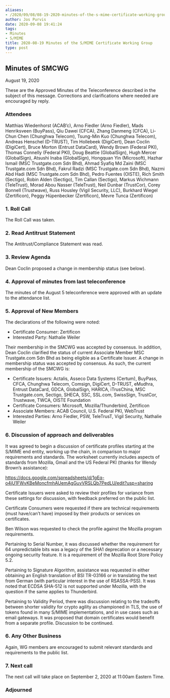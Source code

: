 ```yaml
---
aliases:
- /2020/09/08/08-19-2020-minutes-of-the-s-mime-certificate-working-group/
author: Jos Purvis
date: 2020-09-08 19:41:24
tags:
- Minutes
- S/MIME
title: 2020-08-19 Minutes of the S/MIME Certificate Working Group
type: post
---
```


## Minutes of SMCWG

August 19, 2020

These are the Approved Minutes of the Teleconference described in the subject of this message. Corrections and clarifications where needed are encouraged by reply.

### Attendees

Matthias Wiedenhorst (ACAB’c), Arno Fiedler (Arno Fiedler), Mads Henriksveen (BuyPass), Qiu Dawei (CFCA), Zhang Danmeng (CFCA), Li-Chun Chen (Chunghwa Telecom), Tsung-Min Kuo (Chunghwa Telecom), Andreas Henschel (D-TRUST), Tim Hollebeek (DigiCert), Dean Coclin (DigiCert), Bruce Morton (Entrust DataCard), Wendy Brown (Federal PKI), Thomas Connelly (Federal PKI), Doug Beattie (GlobalSign), Hugh Mercer (GlobalSign), Atsushi Inaba (GlobalSign), Hongquan Yin (Microsoft), Hazhar Ismail (MSC Trustgate.com Sdn Bhd), Ahmad Syafiq Md Zaini (MSC Trustgate.com Sdn Bhd), Fakrul Radzi (MSC Trustgate.com Sdn Bhd), Nazmi Abd Hadi (MSC Trustgate.com Sdn Bhd), Pedro Fuentes (OISTE), Rich Smith (Sectigo), Robin Alden (Sectigo), Tim Callan (Sectigo), Markus Wichmann (TeleTrust), Morad Abou Nasser (TeleTrust), Neil Dunbar (TrustCor), Corey Bonnell (Trustwave), Russ Housley (Vigil Security, LLC), Burkhard Wiegel (Zertificon), Peggy Hüpenbecker (Zertificon), Mevre Tunca (Zertificon)

### 1. Roll Call

The Roll Call was taken.

### 2. Read Antitrust Statement

The Antitrust/Compliance Statement was read.

### 3. Review Agenda

Dean Coclin proposed a change in membership status (see below).

### 4. Approval of minutes from last teleconference

The minutes of the August 5 teleconference were approved with an update to the attendance list.

### 5. Approval of New Members

The declarations of the following were noted:

- Certificate Consumer: Zertificon
- Interested Party: Nathalie Weiler

Their membership in the SMCWG was accepted by consensus. In addition, Dean Coclin clarified the status of current Associate Member MSC Trustgate.com Sdn Bhd as being eligible as a Certificate Issuer. A change in membership status was accepted by consensus. As such, the current membership of the SMCWG is:

- Certificate Issuers: Actalis, Asseco Data Systems (Certum), BuyPass, CFCA, Chunghwa Telecom, Comsign, DigiCert, D-TRUST, eMudhra, Entrust DataCard, GDCA, GlobalSign, HARICA, iTrusChina, MSC Trustgate.com, Sectigo, SHECA, SSC, SSL.com, SwissSign, TrustCor, Trustwave, TWCA, OISTE Foundation
- Certificate Consumers: Microsoft, Mozilla/Thunderbird, Zertificon
- Associate Members: ACAB Council, U.S. Federal PKI, WebTrust
- Interested Parties: Arno Fiedler, PSW, TeleTrusT, Vigil Security, Nathalie Weiler

### 6. Discussion of approach and deliverables

It was agreed to begin a discussion of certificate profiles starting at the S/MIME end entity, working up the chain, in comparison to major requirements and standards. The worksheet currently includes aspects of standards from Mozilla, Gmail and the US Federal PKI (thanks for Wendy Brown’s assistance):

https://docs.google.com/spreadsheets/d/1gEq-o4jU1FWvKBeMoncfmhAUemAgGuvVRSLQb7PedLU/edit?usp=sharing

Certificate Issuers were asked to review their profiles for variance from these settings for discussion, with feedback preferred on the public list.

Certificate Consumers were requested if there are technical requirements (must have/can’t have) imposed by their products or services on certificates.

Ben Wilson was requested to check the profile against the Mozilla program requirements.

Pertaining to Serial Number, it was discussed whether the requirement for 64 unpredictable bits was a legacy of the SHA1 deprecation or a necessary ongoing security feature. It is a requirement of the Mozilla Root Store Policy 5.2.

Pertaining to Signature Algorithm, assistance was requested in either obtaining an English translation of BSI TR-03166 or in translating the text from German (with particular interest in the use of RSASSA-PSS). It was noted that ECDSA SHA-512 is not supported under Mozilla, with the question if the same applies to Thunderbird.

Pertaining to Validity Period, there was discussion relating to the tradeoffs between shorter validity for crypto agility as championed in TLS, the use of tokens found in many S/MIME implementations, and in use cases such as email gateways. It was proposed that domain certificates would benefit from a separate profile. Discussion to be continued.

### 6. Any Other Business

Again, WG members are encouraged to submit relevant standards and requirements to the public list.

### 7. Next call

The next call will take place on September 2, 2020 at 11:00am Eastern Time.

### Adjourned